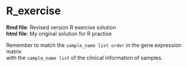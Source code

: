 # R_exercise
__Rmd file__: Revised version R exercise solution  
__html file__: My original solution for R practise  
  
Remember to match the `sample_name list order` in the gene expression matrix  
            with the `sample_name list` of the clinical information of samples. 

